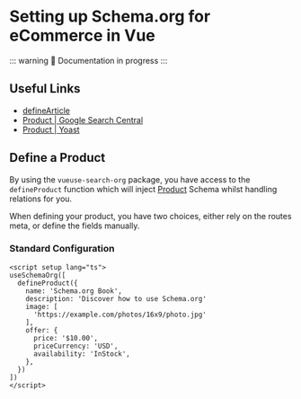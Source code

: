 # Setting up Schema.org for eCommerce in Vue

::: warning
🔨 Documentation in progress
:::

## Useful Links

- [defineArticle](/schema/article)
- [Product | Google Search Central](https://developers.google.com/search/docs/advanced/structured-data/product)
- [Product | Yoast](https://developer.yoast.com/features/schema/pieces/product)

## Define a Product

By using the `vueuse-search-org` package, you have access to the `defineProduct` function which will inject [Product](/schema/article) Schema whilst handling
relations for you.

When defining your product, you have two choices, either rely on the routes meta, or define the fields manually.

### Standard Configuration

```vue articles/my-article.vue
<script setup lang="ts">
useSchemaOrg([
  defineProduct({
    name: 'Schema.org Book',
    description: 'Discover how to use Schema.org'
    image: [
      'https://example.com/photos/16x9/photo.jpg'
    ],
    offer: {
      price: '$10.00',
      priceCurrency: 'USD',
      availability: 'InStock',
    },
  })
])
</script>
```
